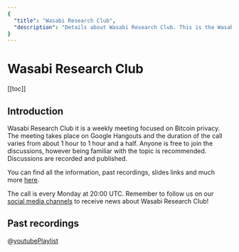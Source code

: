 ```yaml
---
{
  "title": "Wasabi Research Club",
  "description": "Details about Wasabi Research Club. This is the Wasabi documentation, an archive of knowledge about the open-source, non-custodial and privacy-focused Bitcoin wallet for desktop."
}
---
```


# Wasabi Research Club

[[toc]]

## Introduction

Wasabi Research Club it is a weekly meeting focused on Bitcoin privacy.
The meeting takes place on Google Hangouts and the duration of the call varies from about 1 hour to 1 hour and a half.
Anyone is free to join the discussions, however being familiar with the topic is recommended.
Discussions are recorded and published.

You can find all the information, past recordings, slides links and much more [here](https://github.com/zkSNACKs/WasabiResearchClub/).

The call is every Monday at 20:00 UTC.
Remember to follow us on our [social media channels](/FAQ/FAQ-Introduction.md#where-can-i-find-wasabi-wallet-on-social-media) to receive news about Wasabi Research Club!

## Past recordings

@[youtubePlaylist](PLPwc75tPMdsgTYlu9dJZlosCm0s7WmIpF)
